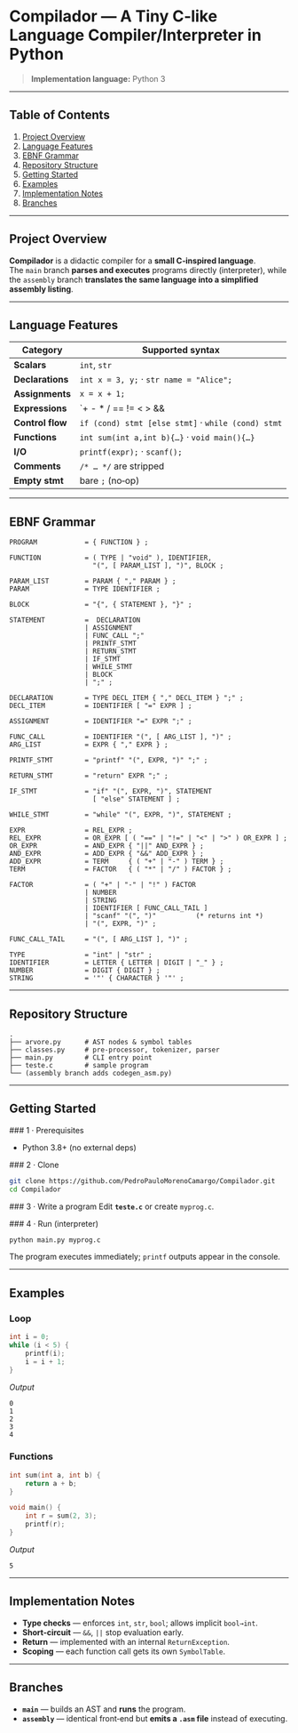 # Compilador — A Tiny C‑like Language Compiler/Interpreter in Python

> **Implementation language:** Python 3

---

## Table of Contents
1. [Project Overview](#project-overview)  
2. [Language Features](#language-features)  
3. [EBNF Grammar](#ebnf-grammar)  
4. [Repository Structure](#repository-structure)  
5. [Getting Started](#getting-started)  
6. [Examples](#examples)  
7. [Implementation Notes](#implementation-notes)  
8. [Branches](#branches)  

---

## Project Overview
**Compilador** is a didactic compiler for a **small C‑inspired language**.  
The `main` branch **parses and executes** programs directly (interpreter), while the
`assembly` branch **translates the same language into a simplified assembly listing**.

---

## Language Features
| Category        | Supported syntax |
|-----------------|------------------|
| **Scalars**     | `int`, `str` |
| **Declarations**| `int x = 3, y;` · `str name = "Alice";` |
| **Assignments** | `x = x + 1;` |
| **Expressions** | `+ - * / == != < > && || !` (with precedence) |
| **Control flow**| `if (cond) stmt [else stmt]` · `while (cond) stmt` |
| **Functions**   | `int sum(int a,int b){…}` · `void main(){…}` |
| **I/O**         | `printf(expr);` · `scanf();` |
| **Comments**    | `/* … */` are stripped |
| **Empty stmt**  | bare `;` (no‑op) |

---

## EBNF Grammar
```ebnf
PROGRAM            = { FUNCTION } ;

FUNCTION           = ( TYPE | "void" ), IDENTIFIER,
                     "(", [ PARAM_LIST ], ")", BLOCK ;

PARAM_LIST         = PARAM { "," PARAM } ;
PARAM              = TYPE IDENTIFIER ;

BLOCK              = "{", { STATEMENT }, "}" ;

STATEMENT          =  DECLARATION
                   | ASSIGNMENT
                   | FUNC_CALL ";"
                   | PRINTF_STMT
                   | RETURN_STMT
                   | IF_STMT
                   | WHILE_STMT
                   | BLOCK
                   | ";" ;

DECLARATION        = TYPE DECL_ITEM { "," DECL_ITEM } ";" ;
DECL_ITEM          = IDENTIFIER [ "=" EXPR ] ;

ASSIGNMENT         = IDENTIFIER "=" EXPR ";" ;

FUNC_CALL          = IDENTIFIER "(", [ ARG_LIST ], ")" ;
ARG_LIST           = EXPR { "," EXPR } ;

PRINTF_STMT        = "printf" "(", EXPR, ")" ";" ;

RETURN_STMT        = "return" EXPR ";" ;

IF_STMT            = "if" "(", EXPR, ")", STATEMENT
                     [ "else" STATEMENT ] ;

WHILE_STMT         = "while" "(", EXPR, ")", STATEMENT ;

EXPR               = REL_EXPR ;
REL_EXPR           = OR_EXPR [ ( "==" | "!=" | "<" | ">" ) OR_EXPR ] ;
OR_EXPR            = AND_EXPR { "||" AND_EXPR } ;
AND_EXPR           = ADD_EXPR { "&&" ADD_EXPR } ;
ADD_EXPR           = TERM     { ( "+" | "-" ) TERM } ;
TERM               = FACTOR   { ( "*" | "/" ) FACTOR } ;

FACTOR             = ( "+" | "-" | "!" ) FACTOR
                   | NUMBER
                   | STRING
                   | IDENTIFIER [ FUNC_CALL_TAIL ]
                   | "scanf" "(", ")"          (* returns int *)
                   | "(", EXPR, ")" ;

FUNC_CALL_TAIL     = "(", [ ARG_LIST ], ")" ;

TYPE               = "int" | "str" ;
IDENTIFIER         = LETTER { LETTER | DIGIT | "_" } ;
NUMBER             = DIGIT { DIGIT } ;
STRING             = '"' { CHARACTER } '"' ;
```

---

## Repository Structure
```
.
├── arvore.py      # AST nodes & symbol tables
├── classes.py     # pre‑processor, tokenizer, parser
├── main.py        # CLI entry point
├── teste.c        # sample program
└── (assembly branch adds codegen_asm.py)
```

---

## Getting Started
### 1 · Prerequisites
* Python 3.8+ (no external deps)

### 2 · Clone
```bash
git clone https://github.com/PedroPauloMorenoCamargo/Compilador.git
cd Compilador
```

### 3 · Write a program
Edit **`teste.c`** or create `myprog.c`.

### 4 · Run (interpreter)
```bash
python main.py myprog.c
```
The program executes immediately; `printf` outputs appear in the console.

---

## Examples
### Loop
```c
int i = 0;
while (i < 5) {
    printf(i);
    i = i + 1;
}
```
_Output_
```
0
1
2
3
4
```

### Functions
```c
int sum(int a, int b) {
    return a + b;
}

void main() {
    int r = sum(2, 3);
    printf(r);
}
```
_Output_
```
5
```

---

## Implementation Notes
* **Type checks** — enforces `int`, `str`, `bool`; allows implicit `bool→int`.
* **Short‑circuit** — `&&`, `||` stop evaluation early.
* **Return** — implemented with an internal `ReturnException`.
* **Scoping** — each function call gets its own `SymbolTable`.

---

## Branches
* **`main`** — builds an AST and **runs** the program.  
* **`assembly`** — identical front‑end but **emits a `.asm` file** instead of executing.
